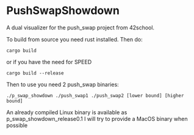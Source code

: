 # PushSwapShowdown
A dual visualizer for the push_swap project from 42school.

To build from source you need rust installed. Then do:
```
cargo build
```
or if you have the need for SPEED
```
cargo build --release
```

Then to use you need 2 push_swap binaries:
```
./p_swap_showdown ./push_swap1 ./push_swap2 [lower bound] [higher bound]
```

An already compiled Linux binary is available as p_swap_showdown_release0.1
I will try to provide a MacOS binary when possible
